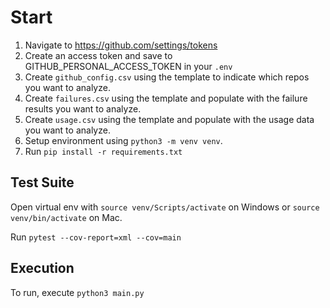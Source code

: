 # Start

1. Navigate to <https://github.com/settings/tokens>
2. Create an access token and save to GITHUB_PERSONAL_ACCESS_TOKEN in your `.env`
3. Create `github_config.csv` using the template to indicate which repos you want to analyze.
4. Create `failures.csv` using the template and populate with the failure results you want to analyze.
5. Create `usage.csv` using the template and populate with the usage data you want to analyze.
6. Setup environment using `python3 -m venv venv`.
7. Run `pip install -r requirements.txt`

## Test Suite

Open virtual env with `source venv/Scripts/activate` on Windows or `source venv/bin/activate` on Mac.

Run `pytest --cov-report=xml --cov=main`

## Execution

To run, execute `python3 main.py`
